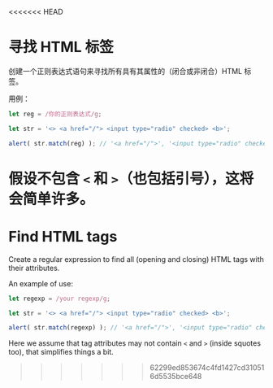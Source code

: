 <<<<<<< HEAD
# 寻找 HTML 标签

创建一个正则表达式语句来寻找所有具有其属性的（闭合或非闭合）HTML 标签。

用例：

```js run
let reg = /你的正则表达式/g;

let str = '<> <a href="/"> <input type="radio" checked> <b>';

alert( str.match(reg) ); // '<a href="/">', '<input type="radio" checked>', '<b>'
```

假设不包含 `<` 和 `>`（也包括引号），这将会简单许多。
=======
# Find HTML tags

Create a regular expression to find all (opening and closing) HTML tags with their attributes.

An example of use:

```js run
let regexp = /your regexp/g;

let str = '<> <a href="/"> <input type="radio" checked> <b>';

alert( str.match(regexp) ); // '<a href="/">', '<input type="radio" checked>', '<b>'
```

Here we assume that tag attributes may not contain `<` and `>` (inside squotes too), that simplifies things a bit. 
>>>>>>> 62299ed853674c4fd1427cd310516d5535bce648
